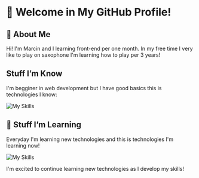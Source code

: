 # 👋 Welcome in My GitHub Profile!

## 📖 About Me
Hi! I'm Marcin and I learning front-end per one month. In my free time I very like to play on saxophone I'm learning how to play per 3 years!

## Stuff I’m Know
I'm begginer in web development but I have good basics this is technologies I know:



![My Skills](https://skillicons.dev/icons?i=html,css,git,&perline=3)



## 🚀 Stuff I’m Learning
Everyday I'm learning new technologies and this is technologies I'm learning now!

![My Skills](https://skillicons.dev/icons?i=js,bootstrap,python,&perline=3)



I'm excited to continue learning new technologies as I develop my skills!

<!--
**LeYts1/LeYts1** is a ✨ _special_ ✨ repository because its `README.md` (this file) appears on your GitHub profile.

Here are some ideas to get you started:

- 🔭 I’m currently working on ...
- 🌱 I’m currently learning ...
- 👯 I’m looking to collaborate on ...
- 🤔 I’m looking for help with ...
- 💬 Ask me about ...
- 📫 How to reach me: ...
- 😄 Pronouns: ...
- ⚡ Fun fact: ...
-->

